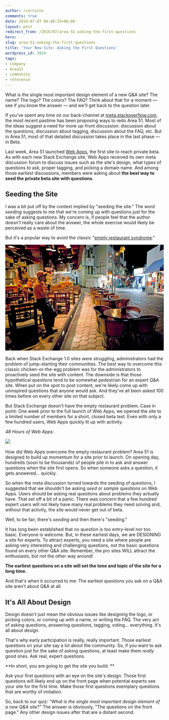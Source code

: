 ```yaml
---
author: rcartaino
comments: true
date: 2010-07-07 06:40:25+00:00
layout: post
redirect_from: /2010/07/area-51-asking-the-first-questions
hero: 
slug: area-51-asking-the-first-questions
title: 'Your New Site: Asking the First Questions'
wordpress_id: 3924
tags:
- company
- Area51
- community
- reference
---
```


What is the single most important design element of a new Q&A site? The name? The logo? The colors? The FAQ? Think about that for a moment — see if you know the answer — and we'll get back to the question later.

If you've spent any time on our back-channel at [meta.stackoverflow.com](http://meta.stackoverflow.com/), the most recent pastime has been proposing ways to redo Area 51. Most of the ideas suggest a need for more up-front discussion: discussion about the questions, discussion about tagging, discussion about the FAQ, etc. But in Area 51, most of that detailed discussion takes place in the last phase — in Beta.

Last week, Area 51 launched [Web Apps](http://webapps.stackexchange.com/), the first site to reach private beta. As with each new Stack Exchange site, Web Apps received its own meta discussion forum to discuss issues such as the site's design, what types of questions to ask, proper tagging, and picking a domain name. And among those earliest discussions, members were asking about **the best way to seed the private beta site with questions**.


## Seeding the Site


I was a bit put off by the context implied by "seeding the site." The word _seeding_ suggests to me that we're coming up with questions just for the sake of asking questions. My concern is, if people feel that the author doesn't really care about the answer, the whole exercise would likely be perceived as a waste of time.

But it's a popular way to avoid the classic "[empty restaurant syndrome](http://mikepascucci.com/2009/03/30/the-empty-restaurant-syndrome/)."

![](/images/wordpress/Empty-Restaurant.jpg)

Back when Stack Exchange 1.0 sites were struggling, administrators had the problem of jump-starting their communities. The best way to overcome this classic chicken-or-the-egg problem was for the administrators to proactively seed the site with content. The downside is that those hypothetical questions tend to be somewhat pedestrian for an expert Q&A site. When put on the spot to post content, we're likely come up with uninspired questions that anyone would ask. And they've all been asked 100 times before on every other site on that subject.

But Stack Exchange doesn't have the empty restaurant problem. Case in point: One week prior to the full launch of Web Apps, we opened the site to a limited number of members for a short, closed beta test. Even with only a few hundred users, Web Apps quickly lit up with activity.

_48 Hours of Web Apps:_

[![](http://blog.stackoverflow.com/wp-content/uploads/Web-Apps-Stats.png)](http://area51.stackexchange.com/proposals/57/web-applications)

How did Web Apps overcome the empty restaurant problem? Area 51 is designed to build up momentum for a site _prior_ to launch. On opening day, hundreds (soon to be thousands) of people pile in to ask and answer questions when the site first opens. So when someone asks a question, it gets answered... quickly.

So when the meta discussion turned towards the seeding of questions, I suggested that we shouldn't be asking _seed_ or _sample_ questions on Web Apps. Users should be asking real questions about problems they actually have. That set off a bit of a panic. There was concern that a few hundred expert users will not likely have many real problems they need solving and, without that activity, the site would never get out of beta.

Well, to be fair, there's _seeding_ and then there's "seeding."

It has long been established that no question is too entry-level nor too basic. Everyone is welcome. But, in these earliest days, we are DESIGNING a site for experts. To attract experts, you need a site where people are asking very interesting and challenging questions, not the basic questions found on every other Q&A site. Remember, the pro sites WILL attract the enthusiasts, but not the other way around!

**The earliest questions on a site will set the tone and topic of the site for a long time.**

And that's when it occurred to me: The earliest questions you ask on a Q&A site aren't about Q&A at all.


## It's All About Design


Design doesn't just mean the obvious issues like designing the logo, or picking colors, or coming up with a name, or writing the FAQ. The very act of asking questions, answering questions, tagging, voting... everything. It's all about design.

That's why early participation is really, really important. Those earliest questions on your site say a lot about the community. So, if you want to ask question just for the sake of asking questions, at least make them _really_ good ones. Ask real, expert questions.

**In short, you are going to get the site you build. **

Ask your first questions with an eye on the site's design. Those first questions will likely end up on the front page when potential experts see your site for the first time. Make those first questions exemplary questions that are worthy of imitation.

So, back to our quiz: _"What is the single most important design element of a new Q&A site?"_ The answer is obviously, "The questions on the front page." Any other design issues after that are a distant second.
